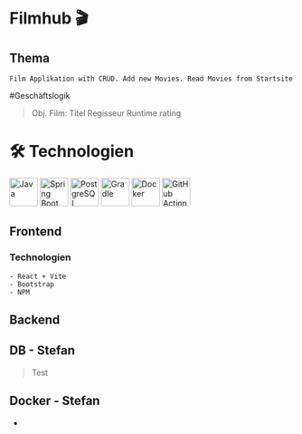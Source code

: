 #  Filmhub 🎬


## Thema
    Film Applikation with CRUD. Add new Movies. Read Movies from Startsite

#Geschäftslogik
>Obj. Film:
>Titel
>Regisseur
>Runtime
>rating


# 🛠️ Technologien
<img src="https://www.vectorlogo.zone/logos/java/java-ar21.svg" alt="Java" height="50"/>

<img src="https://www.vectorlogo.zone/logos/springio/springio-ar21.svg" alt="Spring Boot" height="50"/>

<img src="https://www.vectorlogo.zone/logos/postgresql/postgresql-ar21.svg" alt="PostgreSQL" height="50"/>

<img src="https://www.vectorlogo.zone/logos/gradle/gradle-ar21.svg" alt="Gradle" height="50"/>

<img src="https://www.vectorlogo.zone/logos/docker/docker-ar21.svg" alt="Docker" height="50"/>

<img src="[https://www.vectorlogo.zone/logos/githubactions/githubactions-ar21.svg](https://medium.com/@albertorojasm95/starter-github-actions-workflows-for-kubernetes-77ed41071ec5)" alt="GitHub Actions" height="50"/>


## Frontend
### Technologien
    - React + Vite
    - Bootstrap
    - NPM


## Backend




## DB - Stefan
>Test


## Docker - Stefan
-

